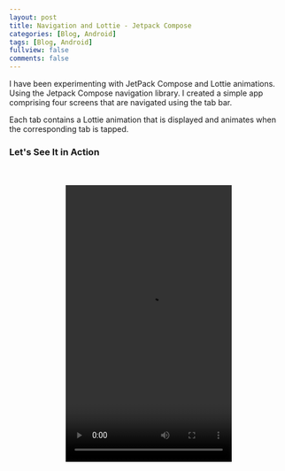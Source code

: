 ```yaml
---
layout: post
title: Navigation and Lottie - Jetpack Compose
categories: [Blog, Android]
tags: [Blog, Android]
fullview: false
comments: false
---
```

I have been experimenting with JetPack Compose and Lottie animations. 
Using the Jetpack Compose navigation library. I created a simple app comprising four screens that are navigated using the tab bar. 

Each tab contains a Lottie animation that is displayed and animates when the corresponding tab is tapped. 
<br>
<h3>Let's See It in Action</h3> 
<br>
<br>
<video style="display:block; margin: 0 auto;" controls="controls" autoplay = "autoplay" loop="loop" width="300" height="500">
  <source src="/assets/media/ac_lott.mp4" type="video/mp4">
Your browser does not support the video tag.
</video>
